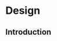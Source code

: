 <link rel="stylesheet" href="{{baseUrl}}/css/textbook.css">

<div class="website-content">

<div id="main">

# Design

## Introduction

<include src="introduction/basic/print.md" />
<include src="introduction/multilevelDesign/print.md" />
<include src="introduction/topDownBottomUp/print.md" />
<include src="introduction/agileDesign/print.md" />

</div>

</div>
